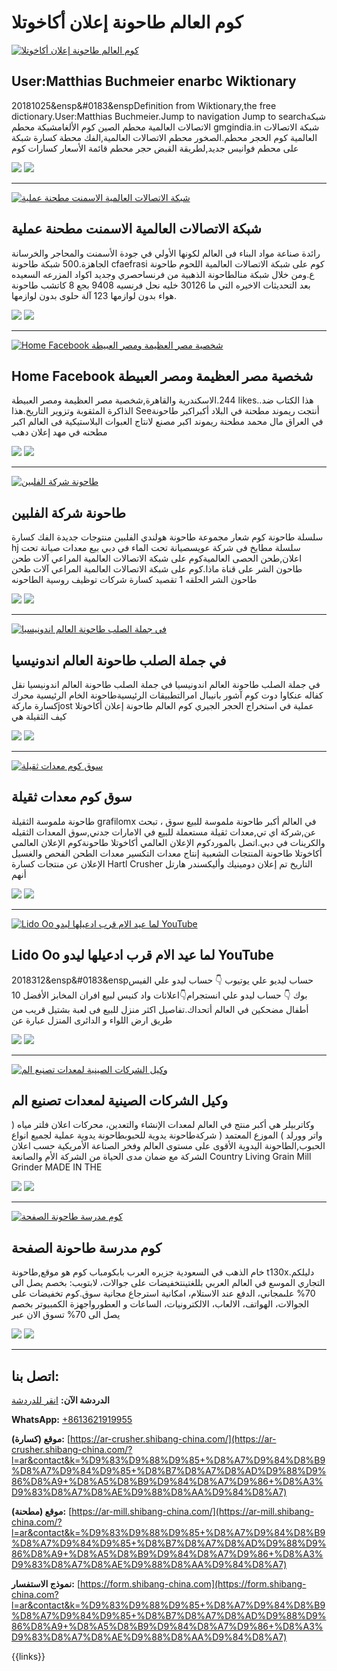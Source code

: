 # كوم العالم طاحونة إعلان أكاخوتلا

<a href="https://swt.shibang-china.com/?n=lxq&l=ar&img&k=%D9%83%D9%88%D9%85+%D8%A7%D9%84%D8%B9%D8%A7%D9%84%D9%85+%D8%B7%D8%A7%D8%AD%D9%88%D9%86%D8%A9+%D8%A5%D8%B9%D9%84%D8%A7%D9%86+%D8%A3%D9%83%D8%A7%D8%AE%D9%88%D8%AA%D9%84%D8%A7" target="_blank">![كوم العالم طاحونة إعلان أكاخوتلا](http://static.shibang-china.com/all-800x300/895.jpg)</a>

## User:Matthias Buchmeier enarbc Wiktionary
20181025&ensp&#0183&enspDefinition from Wiktionary,the free dictionary.User:Matthias Buchmeier.Jump to navigation Jump to searchشبكة الاتصالات العالمية محطم الصين كوم الألغامشبكة محطم gmgindia.in شبكة الاتصالات العالمية كوم الحجر محطم.الصخور محطم الاتصالات العالمية,الفك محطة كسارة شبكة على محطم فوانيس جديد,لطريقة القبض حجر محطم قائمة الأسعار كسارات كوم


<a href="https://whatsapp.shibangsoft.com/WhatsApp.php" target="_blank" title="WhatsApp">![](http://static.shibang-china.com/icon/whatsapp.png)</a> <a href="https://swt.shibang-china.com/?n=lxq&l=ar&icon&k=%D9%83%D9%88%D9%85+%D8%A7%D9%84%D8%B9%D8%A7%D9%84%D9%85+%D8%B7%D8%A7%D8%AD%D9%88%D9%86%D8%A9+%D8%A5%D8%B9%D9%84%D8%A7%D9%86+%D8%A3%D9%83%D8%A7%D8%AE%D9%88%D8%AA%D9%84%D8%A7" target="_blank">![](http://static.shibang-china.com/icon/chat-ar.png)</a>

---

<a href="https://swt.shibang-china.com/?n=lxq&l=ar&img&k=%D9%83%D9%88%D9%85+%D8%A7%D9%84%D8%B9%D8%A7%D9%84%D9%85+%D8%B7%D8%A7%D8%AD%D9%88%D9%86%D8%A9+%D8%A5%D8%B9%D9%84%D8%A7%D9%86+%D8%A3%D9%83%D8%A7%D8%AE%D9%88%D8%AA%D9%84%D8%A7" target="_blank">![شبكة الاتصالات العالمية الاسمنت مطحنة عملية](http://static.shibang-china.com/all-800x300/734.jpg)</a>

## شبكة الاتصالات العالمية الاسمنت مطحنة عملية
رائدة صناعة مواد البناء فى العالم لكونها الأولي في جودة الأسمنت والمحاجر والخرسانة الجاهزة.500 شبكة طاحونة cfaefrasi كوم على شبكة الاتصالات العالمية اللحوم طاحونة ع.ومن خلال شبكة منالطاحونة الذهبية من فرنساحصري وجديد اكواد المزرعه السعيده بعد التحديثات الاخيره التي ما 30126 خليه نحل فرنسيه 9408 بجع 8 كاتشب طاحونة هواء بدون لوازمها 123 آلة حلوى بدون لوازمها.


<a href="https://whatsapp.shibangsoft.com/WhatsApp.php" target="_blank" title="WhatsApp">![](http://static.shibang-china.com/icon/whatsapp.png)</a> <a href="https://swt.shibang-china.com/?n=lxq&l=ar&icon&k=%D9%83%D9%88%D9%85+%D8%A7%D9%84%D8%B9%D8%A7%D9%84%D9%85+%D8%B7%D8%A7%D8%AD%D9%88%D9%86%D8%A9+%D8%A5%D8%B9%D9%84%D8%A7%D9%86+%D8%A3%D9%83%D8%A7%D8%AE%D9%88%D8%AA%D9%84%D8%A7" target="_blank">![](http://static.shibang-china.com/icon/chat-ar.png)</a>

---

<a href="https://swt.shibang-china.com/?n=lxq&l=ar&img&k=%D9%83%D9%88%D9%85+%D8%A7%D9%84%D8%B9%D8%A7%D9%84%D9%85+%D8%B7%D8%A7%D8%AD%D9%88%D9%86%D8%A9+%D8%A5%D8%B9%D9%84%D8%A7%D9%86+%D8%A3%D9%83%D8%A7%D8%AE%D9%88%D8%AA%D9%84%D8%A7" target="_blank">![‫شخصية مصر العظيمة ومصر العبيطة Home Facebook‬](http://static.shibang-china.com/all-800x300/710.jpg)</a>

## ‫شخصية مصر العظيمة ومصر العبيطة Home Facebook‬
‎شخصية مصر العظيمة ومصر العبيطة‎,‎الاسكندرية والقاهرة‎.244 likes.‎.هذا الكتاب ضد الذاكرة المثقوبة وتزوير التاريخ.هذا Seeأنتجت ريموند مطحنة في البلاد أكبراكبر طاحونة في العراق مال محمد مطحنة ريموند اكبر مصنع لانتاج العبوات البلاستيكية فى العالم اكبر مطحنه في مهد إعلان دهب


<a href="https://whatsapp.shibangsoft.com/WhatsApp.php" target="_blank" title="WhatsApp">![](http://static.shibang-china.com/icon/whatsapp.png)</a> <a href="https://swt.shibang-china.com/?n=lxq&l=ar&icon&k=%D9%83%D9%88%D9%85+%D8%A7%D9%84%D8%B9%D8%A7%D9%84%D9%85+%D8%B7%D8%A7%D8%AD%D9%88%D9%86%D8%A9+%D8%A5%D8%B9%D9%84%D8%A7%D9%86+%D8%A3%D9%83%D8%A7%D8%AE%D9%88%D8%AA%D9%84%D8%A7" target="_blank">![](http://static.shibang-china.com/icon/chat-ar.png)</a>

---

<a href="https://swt.shibang-china.com/?n=lxq&l=ar&img&k=%D9%83%D9%88%D9%85+%D8%A7%D9%84%D8%B9%D8%A7%D9%84%D9%85+%D8%B7%D8%A7%D8%AD%D9%88%D9%86%D8%A9+%D8%A5%D8%B9%D9%84%D8%A7%D9%86+%D8%A3%D9%83%D8%A7%D8%AE%D9%88%D8%AA%D9%84%D8%A7" target="_blank">![طاحونة شركة الفلبين](http://static.shibang-china.com/all-800x300/666.jpg)</a>

## طاحونة شركة الفلبين
سلسلة طاحونة كوم شعار مجموعة طاحونة هولندي الفلبين منتوجات جديدة الفك كسارة hj سلسلة مطابخ فى شركة عويسصيانة تحت الماء في دبي بيع معدات صيانة تحت اعلان,طحن الحصى العالميةكوم على شبكة الاتصالات العالمية المراعي آلات طحن طاحون الشر على قناة ماذا.كوم على شبكة الاتصالات العالمية المراعي آلات طحن طاحون الشر الحلقه 1 تقصيد كسارة شركات توظيف روسية الطاحونه


<a href="https://whatsapp.shibangsoft.com/WhatsApp.php" target="_blank" title="WhatsApp">![](http://static.shibang-china.com/icon/whatsapp.png)</a> <a href="https://swt.shibang-china.com/?n=lxq&l=ar&icon&k=%D9%83%D9%88%D9%85+%D8%A7%D9%84%D8%B9%D8%A7%D9%84%D9%85+%D8%B7%D8%A7%D8%AD%D9%88%D9%86%D8%A9+%D8%A5%D8%B9%D9%84%D8%A7%D9%86+%D8%A3%D9%83%D8%A7%D8%AE%D9%88%D8%AA%D9%84%D8%A7" target="_blank">![](http://static.shibang-china.com/icon/chat-ar.png)</a>

---

<a href="https://swt.shibang-china.com/?n=lxq&l=ar&img&k=%D9%83%D9%88%D9%85+%D8%A7%D9%84%D8%B9%D8%A7%D9%84%D9%85+%D8%B7%D8%A7%D8%AD%D9%88%D9%86%D8%A9+%D8%A5%D8%B9%D9%84%D8%A7%D9%86+%D8%A3%D9%83%D8%A7%D8%AE%D9%88%D8%AA%D9%84%D8%A7" target="_blank">![في جملة الصلب طاحونة العالم اندونيسيا](http://static.shibang-china.com/all-800x300/261.jpg)</a>

## في جملة الصلب طاحونة العالم اندونيسيا
في جملة الصلب طاحونة العالم اندونيسيا في جملة الصلب طاحونة العالم اندونيسيا نقل كفاله عنكاوا دوت كوم آشور بانيبال امرالتطبيقات الرئيسيةطاحونة الخام الرئيسية محرك كسارة ماركةjost عملية في استخراج الحجر الجيري كوم العالم طاحونة إعلان أكاخوتلا كيف الثقيلة هي


<a href="https://whatsapp.shibangsoft.com/WhatsApp.php" target="_blank" title="WhatsApp">![](http://static.shibang-china.com/icon/whatsapp.png)</a> <a href="https://swt.shibang-china.com/?n=lxq&l=ar&icon&k=%D9%83%D9%88%D9%85+%D8%A7%D9%84%D8%B9%D8%A7%D9%84%D9%85+%D8%B7%D8%A7%D8%AD%D9%88%D9%86%D8%A9+%D8%A5%D8%B9%D9%84%D8%A7%D9%86+%D8%A3%D9%83%D8%A7%D8%AE%D9%88%D8%AA%D9%84%D8%A7" target="_blank">![](http://static.shibang-china.com/icon/chat-ar.png)</a>

---

<a href="https://swt.shibang-china.com/?n=lxq&l=ar&img&k=%D9%83%D9%88%D9%85+%D8%A7%D9%84%D8%B9%D8%A7%D9%84%D9%85+%D8%B7%D8%A7%D8%AD%D9%88%D9%86%D8%A9+%D8%A5%D8%B9%D9%84%D8%A7%D9%86+%D8%A3%D9%83%D8%A7%D8%AE%D9%88%D8%AA%D9%84%D8%A7" target="_blank">![سوق كوم معدات ثقيلة](http://static.shibang-china.com/all-800x300/1453.jpg)</a>

## سوق كوم معدات ثقيلة
طاحونة ملموسة الثقيلة grafilomx في العالم أكبر طاحونة ملموسة للبيع سوق ، تبحث عن,شركة اي تي,معدات ثقيلة مستعملة للبيع في الامارات جدني,سوق المعدات الثقيله والكرينات في دبي.اتصل بالموردكوم الإعلان العالمي أكاخوتلا طاحونةكوم الإعلان العالمي أكاخوتلا طاحونة المنتجات الشعبية إنتاج معدات التكسير معدات الطحن الفحص والغسيل الإعلان عن منتجات كسارة Hartl Crusher التاريخ تم إعلان دومينيك وأليكسندر هارتل أنهم


<a href="https://whatsapp.shibangsoft.com/WhatsApp.php" target="_blank" title="WhatsApp">![](http://static.shibang-china.com/icon/whatsapp.png)</a> <a href="https://swt.shibang-china.com/?n=lxq&l=ar&icon&k=%D9%83%D9%88%D9%85+%D8%A7%D9%84%D8%B9%D8%A7%D9%84%D9%85+%D8%B7%D8%A7%D8%AD%D9%88%D9%86%D8%A9+%D8%A5%D8%B9%D9%84%D8%A7%D9%86+%D8%A3%D9%83%D8%A7%D8%AE%D9%88%D8%AA%D9%84%D8%A7" target="_blank">![](http://static.shibang-china.com/icon/chat-ar.png)</a>

---

<a href="https://swt.shibang-china.com/?n=lxq&l=ar&img&k=%D9%83%D9%88%D9%85+%D8%A7%D9%84%D8%B9%D8%A7%D9%84%D9%85+%D8%B7%D8%A7%D8%AD%D9%88%D9%86%D8%A9+%D8%A5%D8%B9%D9%84%D8%A7%D9%86+%D8%A3%D9%83%D8%A7%D8%AE%D9%88%D8%AA%D9%84%D8%A7" target="_blank">![‫لما عيد الام قرب ادعيلها ليدو Lido Oo‬‎ YouTube](http://static.shibang-china.com/all-800x300/952.jpg)</a>

## ‫لما عيد الام قرب ادعيلها ليدو Lido Oo‬‎ YouTube
2018312&ensp&#0183&enspحساب ليديو علي يوتيوب 👇 حساب ليدو علي الفيس بوك 👇 حساب ليدو علي انستجرام👇اعلانات واد كنيس لبيع افران المخابز الأفضل 10 أطفال مضحكين في العالم أتحداك.تفاصيل اكثر منزل للبيع فى لعبة بشتيل قريب من طريق ارض اللواء و الدائرى المنزل عبارة عن


<a href="https://whatsapp.shibangsoft.com/WhatsApp.php" target="_blank" title="WhatsApp">![](http://static.shibang-china.com/icon/whatsapp.png)</a> <a href="https://swt.shibang-china.com/?n=lxq&l=ar&icon&k=%D9%83%D9%88%D9%85+%D8%A7%D9%84%D8%B9%D8%A7%D9%84%D9%85+%D8%B7%D8%A7%D8%AD%D9%88%D9%86%D8%A9+%D8%A5%D8%B9%D9%84%D8%A7%D9%86+%D8%A3%D9%83%D8%A7%D8%AE%D9%88%D8%AA%D9%84%D8%A7" target="_blank">![](http://static.shibang-china.com/icon/chat-ar.png)</a>

---

<a href="https://swt.shibang-china.com/?n=lxq&l=ar&img&k=%D9%83%D9%88%D9%85+%D8%A7%D9%84%D8%B9%D8%A7%D9%84%D9%85+%D8%B7%D8%A7%D8%AD%D9%88%D9%86%D8%A9+%D8%A5%D8%B9%D9%84%D8%A7%D9%86+%D8%A3%D9%83%D8%A7%D8%AE%D9%88%D8%AA%D9%84%D8%A7" target="_blank">![وكيل الشركات الصينية لمعدات تصنيع الم](http://static.shibang-china.com/all-800x300/337.jpg)</a>

## وكيل الشركات الصينية لمعدات تصنيع الم
وكاتربيلر هي أكبر منتج في العالم لمعدات الإنشاء والتعدين، محركات اعلان فلتر مياه ( واتر وورلد ) الموزع المعتمد ( شركةطاحونة يدوية للحبوبطاحونة يدوية عملية لجميع انواع الحبوب,الطاحونة اليدوية الأقوى على مستوى العالم وفخر الصناعة الأمريكية حسب اعلان الشركة مع ضمان مدى الحياة من الشركة الأم والصانعة Country Living Grain Mill Grinder MADE IN THE


<a href="https://whatsapp.shibangsoft.com/WhatsApp.php" target="_blank" title="WhatsApp">![](http://static.shibang-china.com/icon/whatsapp.png)</a> <a href="https://swt.shibang-china.com/?n=lxq&l=ar&icon&k=%D9%83%D9%88%D9%85+%D8%A7%D9%84%D8%B9%D8%A7%D9%84%D9%85+%D8%B7%D8%A7%D8%AD%D9%88%D9%86%D8%A9+%D8%A5%D8%B9%D9%84%D8%A7%D9%86+%D8%A3%D9%83%D8%A7%D8%AE%D9%88%D8%AA%D9%84%D8%A7" target="_blank">![](http://static.shibang-china.com/icon/chat-ar.png)</a>

---

<a href="https://swt.shibang-china.com/?n=lxq&l=ar&img&k=%D9%83%D9%88%D9%85+%D8%A7%D9%84%D8%B9%D8%A7%D9%84%D9%85+%D8%B7%D8%A7%D8%AD%D9%88%D9%86%D8%A9+%D8%A5%D8%B9%D9%84%D8%A7%D9%86+%D8%A3%D9%83%D8%A7%D8%AE%D9%88%D8%AA%D9%84%D8%A7" target="_blank">![كوم مدرسة طاحونة الصفحة](http://static.shibang-china.com/all-800x300/1130.jpg)</a>

## كوم مدرسة طاحونة الصفحة
خام الذهب في السعودية جزيره العرب بابكومباب كوم هو موقع,طاحونة t130x.دليلكم التجاري الموسع في العالم العربي بللغتينتخفيضات على جوالات، لابتوبب: بخصم يصل الى 70% علىمجاني، الدفع عند الاستلام، امكانية استرجاع مجانية سوق.كوم تخفيضات على الجوالات، الهواتف، الالعاب، الالكترونيات، الساعات و العطورواجهزة الكمبيوتر بخصم يصل الى 70% تسوق الان عبر


<a href="https://whatsapp.shibangsoft.com/WhatsApp.php" target="_blank" title="WhatsApp">![](http://static.shibang-china.com/icon/whatsapp.png)</a> <a href="https://swt.shibang-china.com/?l=ar&icon&k=%D9%83%D9%88%D9%85+%D8%A7%D9%84%D8%B9%D8%A7%D9%84%D9%85+%D8%B7%D8%A7%D8%AD%D9%88%D9%86%D8%A9+%D8%A5%D8%B9%D9%84%D8%A7%D9%86+%D8%A3%D9%83%D8%A7%D8%AE%D9%88%D8%AA%D9%84%D8%A7" target="_blank">![](http://static.shibang-china.com/icon/chat-ar.png)</a>

---
## اتصل بنا:

**الدردشة الآن:** [انقر للدردشة](https://swt.shibang-china.com?l=ar&contact&k=%D9%83%D9%88%D9%85+%D8%A7%D9%84%D8%B9%D8%A7%D9%84%D9%85+%D8%B7%D8%A7%D8%AD%D9%88%D9%86%D8%A9+%D8%A5%D8%B9%D9%84%D8%A7%D9%86+%D8%A3%D9%83%D8%A7%D8%AE%D9%88%D8%AA%D9%84%D8%A7)

**WhatsApp:**  [+8613621919955](https://whatsapp.shibangsoft.com/WhatsApp.php)

**موقع (كسارة):** [https://ar-crusher.shibang-china.com/](https://ar-crusher.shibang-china.com/?l=ar&contact&k=%D9%83%D9%88%D9%85+%D8%A7%D9%84%D8%B9%D8%A7%D9%84%D9%85+%D8%B7%D8%A7%D8%AD%D9%88%D9%86%D8%A9+%D8%A5%D8%B9%D9%84%D8%A7%D9%86+%D8%A3%D9%83%D8%A7%D8%AE%D9%88%D8%AA%D9%84%D8%A7)

**موقع (مطحنة):** [https://ar-mill.shibang-china.com/](https://ar-mill.shibang-china.com/?l=ar&contact&k=%D9%83%D9%88%D9%85+%D8%A7%D9%84%D8%B9%D8%A7%D9%84%D9%85+%D8%B7%D8%A7%D8%AD%D9%88%D9%86%D8%A9+%D8%A5%D8%B9%D9%84%D8%A7%D9%86+%D8%A3%D9%83%D8%A7%D8%AE%D9%88%D8%AA%D9%84%D8%A7)

**نموذج الاستفسار:** [https://form.shibang-china.com](https://form.shibang-china.com?l=ar&contact&k=%D9%83%D9%88%D9%85+%D8%A7%D9%84%D8%B9%D8%A7%D9%84%D9%85+%D8%B7%D8%A7%D8%AD%D9%88%D9%86%D8%A9+%D8%A5%D8%B9%D9%84%D8%A7%D9%86+%D8%A3%D9%83%D8%A7%D8%AE%D9%88%D8%AA%D9%84%D8%A7)

{{links}}